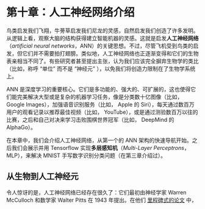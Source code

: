 # 第十章：人工神经网络介绍

鸟类启发我们飞翔，牛蒡草启发我们尼龙的灵感，自然启发我们创造了许多发明。从逻辑上看，观察大脑的结构获得建立智能机器的灵感。这就是启发**人工神经网络**（*artificial neural networks*，ANN）的关键思想。不过，尽管飞机受到鸟类的启发，但它们并不需要拍打翅膀。类似地，人工神经网络也正逐渐变得和它们的生物表亲相当不同了。有些研究者甚至提出主张，认为我们应该完全摒弃生物学的类比（比如，称呼 “单位” 而不是 “神经元” ），以免我们将创造力限制在了生物学系统上。

ANN 是深度学习的重要核心。它们是多功能的、强大的、可扩展的，这也使得它们能完美解决大型或是复杂的机器学习任务，像是分类数十亿图像（比如，Google Images），加强语音识别服务（比如， Apple 的 Siri），每天通过数百万用户的观看记录以推荐最佳视频（比如， YouTube），或是通过测验数百万以往的比赛，之后和自己对决来学习击败围棋世界冠军（比如， DeepMind 的 AlphaGo）。

在本章中，我们会介绍人工神经网络，从第一个的 ANN 架构的快速导航开始。之后我们会展示并用 Tensorflow 实现**多层感知机**（*Multi-Layer Perceptrons*，MLP），来解决 MNIST 手写数字识别分类问题（在第三章介绍过）。

## 从生物到人工神经元

令人惊讶的是，人工神经网络已经存在很久了：它们最初由神经学家 Warren	McCulloch 和数学家 Walter	Pitts 在 1943 年提出。在他们 [里程碑式的论文](https://goo.gl/Ul4mxW) 中，
